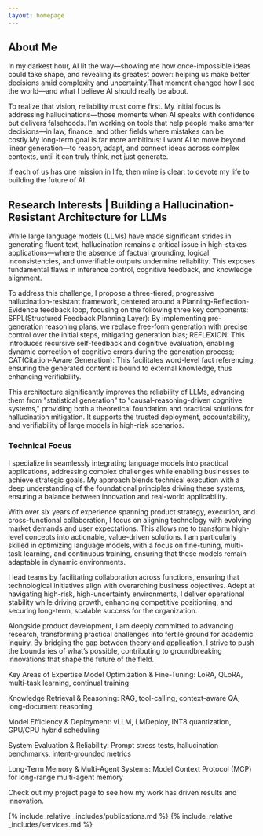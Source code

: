 ```yaml
---
layout: homepage
---
```

## About Me
In my darkest hour, AI lit the way—showing me how once-impossible ideas could take shape, and revealing its greatest power: helping us make better decisions amid complexity and uncertainty.That moment changed how I see the world—and what I believe AI should really be about.

To realize that vision, reliability must come first. My initial focus is addressing hallucinations—those moments when AI speaks with confidence but delivers falsehoods. I’m working on tools that help people make smarter decisions—in law, finance, and other fields where mistakes can be costly.My long-term goal is far more ambitious: I want AI to move beyond linear generation—to reason, adapt, and connect ideas across complex contexts, until it can truly think, not just generate.

If each of us has one mission in life, then mine is clear: to devote my life to building the future of AI.

## Research Interests | Building a Hallucination-Resistant Architecture for LLMs
While large language models (LLMs) have made significant strides in generating fluent text, hallucination remains a critical issue in high-stakes applications—where the absence of factual grounding, logical inconsistencies, and unverifiable outputs undermine reliability. This exposes fundamental flaws in inference control, cognitive feedback, and knowledge alignment.

To address this challenge, I propose a three-tiered, progressive hallucination-resistant framework, centered around a Planning-Reflection-Evidence feedback loop, focusing on the following three key components: 
SFPL(Structured Feedback Planning Layer): By implementing pre-generation reasoning plans, we replace free-form generation with precise control over the initial steps, mitigating generation bias;
REFLEXION: This introduces recursive self-feedback and cognitive evaluation, enabling dynamic correction of cognitive errors during the generation process; 
CAT(Citation-Aware Generation): This facilitates word-level fact referencing, ensuring the generated content is bound to external knowledge, thus enhancing verifiability.

This architecture significantly improves the reliability of LLMs, advancing them from "statistical generation" to "causal-reasoning-driven cognitive systems," providing both a theoretical foundation and practical solutions for hallucination mitigation. It supports the trusted deployment, accountability, and verifiability of large models in high-risk scenarios.

### Technical Focus
I specialize in seamlessly integrating language models into practical applications, addressing complex challenges while enabling businesses to achieve strategic goals. My approach blends technical execution with a deep understanding of the foundational principles driving these systems, ensuring a balance between innovation and real-world applicability.

With over six years of experience spanning product strategy, execution, and cross-functional collaboration, I focus on aligning technology with evolving market demands and user expectations. This allows me to transform high-level concepts into actionable, value-driven solutions. I am particularly skilled in optimizing language models, with a focus on fine-tuning, multi-task learning, and continuous training, ensuring that these models remain adaptable in dynamic environments.

I lead teams by facilitating collaboration across functions, ensuring that technological initiatives align with overarching business objectives. Adept at navigating high-risk, high-uncertainty environments, I deliver operational stability while driving growth, enhancing competitive positioning, and securing long-term, scalable success for the organization.

Alongside product development, I am deeply committed to advancing research, transforming practical challenges into fertile ground for academic inquiry. By bridging the gap between theory and application, I strive to push the boundaries of what’s possible, contributing to groundbreaking innovations that shape the future of the field.

Key Areas of Expertise
Model Optimization & Fine-Tuning: LoRA, QLoRA, multi-task learning, continual training

Knowledge Retrieval & Reasoning: RAG, tool-calling, context-aware QA, long-document reasoning

Model Efficiency & Deployment: vLLM, LMDeploy, INT8 quantization, GPU/CPU hybrid scheduling

System Evaluation & Reliability: Prompt stress tests, hallucination benchmarks, intent-grounded metrics

Long-Term Memory & Multi-Agent Systems: Model Context Protocol (MCP) for long-range multi-agent memory


Check out my project page to see how my work has driven results and innovation.



{% include_relative _includes/publications.md %}
{% include_relative _includes/services.md %}

